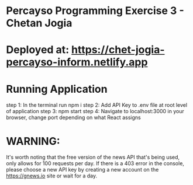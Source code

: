 
# Percayso Programming Exercise 3 - Chetan Jogia


# Deployed at: https://chet-jogia-percayso-inform.netlify.app

# Running Application

step 1: In the terminal run npm i
step 2: Add API Key to .env file at root level of application
step 3: npm start
step 4: Navigate to localhost:3000 in your browser, change port depending on what React assigns

# WARNING:
It's worth noting that the free version of the news API that's being used, only allows for 100 requests per day. If there is a 403 error in the console, please choose a new API key by creating a new account on the https://gnews.io site or wait for a day.

